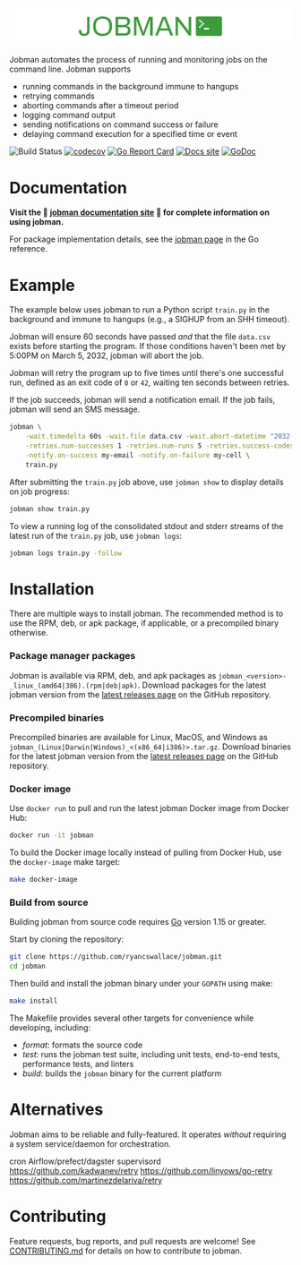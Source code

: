 ![jobman](https://github.com/ryancswallace/jobman/raw/main/assets/logo.png?raw=true)

Jobman automates the process of running and monitoring jobs on the command line. Jobman supports
* running commands in the background immune to hangups
* retrying commands
* aborting commands after a timeout period
* logging command output
* sending notifications on command success or failure
* delaying command execution for a specified time or event

![Build Status](https://github.com/ryancswallace/jobman/actions/workflows/build.yml/badge.svg)
[![codecov](https://codecov.io/gh/ryancswallace/jobman/branch/main/graph/badge.svg)](https://codecov.io/gh/ryancswallace/jobman)
[![Go Report Card](https://goreportcard.com/badge/github.com/ryancswallace/jobman)](https://goreportcard.com/report/github.com/ryancswallace/jobman)
[![Docs site](https://img.shields.io/badge/docs-GitHub_Pages-blue)](https://ryancswallace.github.io/jobman/)
[![GoDoc](https://godoc.org/gotest.tools?status.svg)](https://pkg.go.dev/github.com/ryancswallace/jobman)

# Documentation
**Visit the :book: [jobman documentation site](https://ryancswallace.github.io/jobman/) :book: for complete information on using jobman.**

For package implementation details, see the [jobman page](https://pkg.go.dev/github.com/ryancswallace/jobman) in the Go reference.

# Example
The example below uses jobman to run a Python script `train.py` in the background and immune to hangups (e.g., a SIGHUP from an SHH timeout).

Jobman will ensure 60 seconds have passed *and* that the file `data.csv` exists before starting the program. If those conditions haven't been met by 5:00PM on March 5, 2032, jobman will abort the job.

Jobman will retry the program up to five times until there's one successful run, defined as an exit code of `0` or `42`, waiting ten seconds between retries.

If the job succeeds, jobman will send a notification email. If the job fails, jobman will send an SMS message.
```bash
jobman \
    -wait.timedelta 60s -wait.file data.csv -wait.abort-datetime "2032-03-05T17:00:00" \
    -retries.num-successes 1 -retries.num-runs 5 -retries.success-codes 0,42 -retries.delay 10s \
    -notify.on-success my-email -notify.on-failure my-cell \
    train.py
```

After submitting the `train.py` job above, use `jobman show` to display details on job progress:
```bash
jobman show train.py
```

To view a running log of the consolidated stdout and stderr streams of the latest run of the `train.py` job, use `jobman logs`:
```bash
jobman logs train.py -follow
```

# Installation
There are multiple ways to install jobman. The recommended method is to use the RPM, deb, or apk package, if applicable, or a precompiled binary otherwise.

### Package manager packages
Jobman is available via RPM, deb, and apk packages as `jobman_<version>-_linux_(amd64|386).(rpm|deb|apk)`. Download packages for the latest jobman version from the [latest releases page](https://github.com/ryancswallace/jobman/releases/latest) on the GitHub repository.

### Precompiled binaries
Precompiled binaries are available for Linux, MacOS, and Windows as `jobman_(Linux|Darwin|Windows)_<(x86_64|i386)>.tar.gz`. Download binaries for the latest jobman version from the [latest releases page](https://github.com/ryancswallace/jobman/releases/latest) on the GitHub repository.

### Docker image
Use `docker run` to pull and run the latest jobman Docker image from Docker Hub:
```bash
docker run -it jobman
```

To build the Docker image locally instead of pulling from Docker Hub, use the `docker-image` make target:
```bash
make docker-image
```

### Build from source
Building jobman from source code requires [Go](https://golang.org/doc/install) version 1.15 or greater.

Start by cloning the repository:
```bash
git clone https://github.com/ryancswallace/jobman.git
cd jobman
```

Then build and install the jobman binary under your `GOPATH` using make:
```bash
make install
```

The Makefile provides several other targets for convenience while developing, including:
* *format*: formats the source code
* *test*: runs the jobman test suite, including unit tests, end-to-end tests, performance tests, and linters
* *build*: builds the `jobman` binary for the current platform

# Alternatives
Jobman aims to be reliable and fully-featured. It operates *without* requiring a system service/daemon for orchestration.

cron
Airflow/prefect/dagster
supervisord
https://github.com/kadwanev/retry
https://github.com/linyows/go-retry
https://github.com/martinezdelariva/retry

# Contributing
Feature requests, bug reports, and pull requests are welcome! See [CONTRIBUTING.md](https://github.com/ryancswallace/jobman/blob/main/CONTRIBUTING.md) for details on how to contribute to jobman.